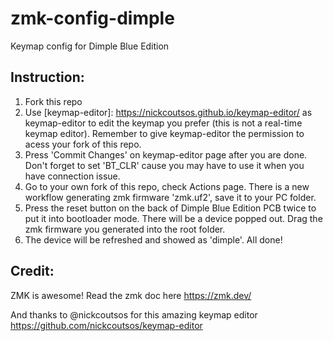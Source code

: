 # zmk-config-dimple

Keymap config for Dimple Blue Edition


## Instruction:
1. Fork this repo
2. Use [keymap-editor]: https://nickcoutsos.github.io/keymap-editor/ as keymap-editor to edit the keymap you prefer (this is not a real-time keymap editor). Remember to give keymap-editor the permission to acess your fork of this repo.
3. Press 'Commit Changes' on keymap-editor page after you are done. Don't forget to set 'BT_CLR' cause you may have to use it when you have connection issue.
4. Go to your own fork of this repo, check Actions page. There is a new workflow generating zmk firmware 'zmk.uf2', save it to your PC folder.
5. Press the reset button on the back of Dimple Blue Edition PCB twice to put it into bootloader mode. There will be a device popped out. Drag the zmk firmware you generated into the root folder.
6. The device will be refreshed and showed as 'dimple'. All done!

## Credit:

ZMK is awesome!
Read the zmk doc here https://zmk.dev/

And thanks to @nickcoutsos for this amazing keymap editor
https://github.com/nickcoutsos/keymap-editor
